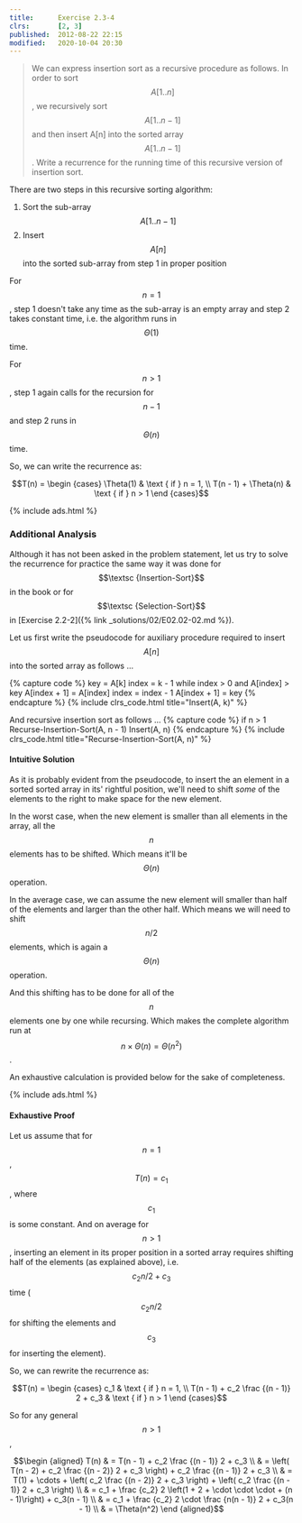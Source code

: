 ```yaml
---
title:      Exercise 2.3-4
clrs:       [2, 3]
published:  2012-08-22 22:15
modified:   2020-10-04 20:30
---
```


> We can express insertion sort as a recursive procedure as follows. In order to sort $$A[1..n]$$, we recursively sort $$A[1..n-1]$$ and then insert A[n] into the sorted array $$A[1..n-1]$$. Write a recurrence for the running time of this recursive version of insertion sort.

There are two steps in this recursive sorting algorithm:

1. Sort the sub-array $$A[1..n-1]$$
2. Insert $$A[n]$$ into the sorted sub-array from step 1 in proper position

For $$n = 1$$, step 1 doesn't take any time as the sub-array is an empty array and step 2 takes constant time, i.e. the algorithm runs in $$\Theta(1)$$ time.

For $$n > 1$$, step 1 again calls for the recursion for $$n - 1$$ and step 2 runs in $$\Theta(n)$$ time.

So, we can write the recurrence as:

$$T(n) = \begin {cases}
    \Theta(1)               & \text { if } n = 1, \\
    T(n - 1) + \Theta(n)    & \text { if } n > 1
\end {cases}$$

{% include ads.html %}

### Additional Analysis

Although it has not been asked in the problem statement, let us try to solve the recurrence for practice the same way it was done for $$\textsc {Insertion-Sort}$$ in the book or for $$\textsc {Selection-Sort}$$ in [Exercise 2.2-2]({% link _solutions/02/E02.02-02.md %}).

Let us first write the pseudocode for auxiliary procedure required to insert $$A[n]$$ into the sorted array as follows ...

{% capture code %}
key = A[k]
index = k - 1
while index > 0 and A[index] > key
    A[index + 1] = A[index]
    index = index - 1
A[index + 1] = key
{% endcapture %}
{% include clrs_code.html title="Insert(A, k)" %}

And recursive insertion sort as follows ...
{% capture code %}
if n > 1
    Recurse-Insertion-Sort(A, n - 1)
    Insert(A, n)
{% endcapture %}
{% include clrs_code.html title="Recurse-Insertion-Sort(A, n)" %}

#### Intuitive Solution

As it is probably evident from the pseudocode, to insert the an element in a sorted sorted array in its' rightful position, we'll need to shift *some* of the elements to the right to make space for the new element.

In the worst case, when the new element is smaller than all elements in the array, all the $$n$$ elements has to be shifted. Which means it'll be $$\Theta(n)$$ operation.

In the average case, we can assume the new element will smaller than half of the elements and larger than the other half. Which means we will need to shift $$n/2$$ elements, which is again a $$\Theta(n)$$ operation.

And this shifting has to be done for all of the $$n$$ elements one by one while recursing. Which makes the complete algorithm run at $$n \times \Theta(n) = \Theta(n^2)$$.

An exhaustive calculation is provided below for the sake of completeness.

{% include ads.html %}

#### Exhaustive Proof

Let us assume that for $$n = 1$$, $$T(n) = c_1$$, where $$c_1$$ is some constant. And on average for $$n > 1$$, inserting an element in its proper position in a sorted array requires shifting half of the elements (as explained above), i.e. $$c_2n/2 + c_3$$ time ($$c_2n/2$$ for shifting the elements and $$c_3$$ for inserting the element).

So, we can rewrite the recurrence as:

$$T(n) = \begin {cases}
    c_1                              & \text { if } n = 1, \\
    T(n - 1) + c_2 \frac {(n - 1)} 2 + c_3    & \text { if } n > 1
\end {cases}$$

So for any general $$n > 1$$,

$$\begin {aligned}
T(n) & = T(n - 1) + c_2 \frac {(n - 1)} 2 + c_3 \\
     & = \left( T(n - 2) + c_2 \frac {(n - 2)} 2 + c_3 \right) + c_2 \frac {(n - 1)} 2 + c_3 \\
     & = T(1) + \cdots + \left( c_2 \frac {(n - 2)} 2 + c_3 \right) + \left( c_2 \frac {(n - 1)} 2 + c_3 \right) \\
     & = c_1 + \frac {c_2} 2 \left(1 + 2 + \cdot \cdot \cdot + (n - 1)\right) + c_3(n - 1) \\
     & = c_1 + \frac {c_2} 2 \cdot \frac {n(n - 1)} 2 + c_3(n - 1) \\
     & = \Theta(n^2)
\end {aligned}$$
